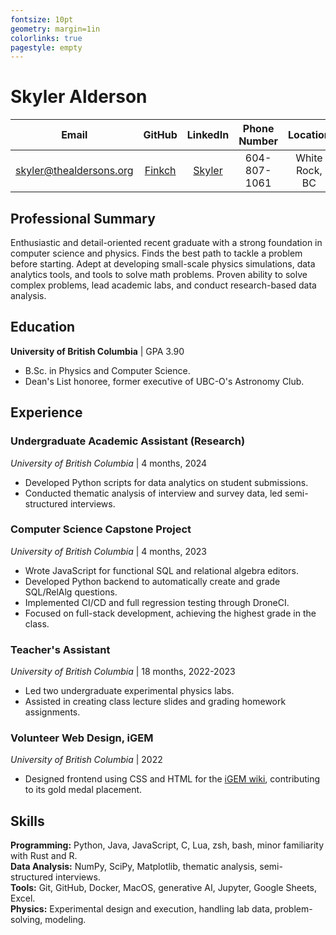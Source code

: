 ```yaml
---
fontsize: 10pt
geometry: margin=1in
colorlinks: true
pagestyle: empty
---
```



# Skyler Alderson

| Email                                                     | GitHub                              | LinkedIn                                                         | Phone Number       | Location
|:---------------------------:                              | :----------:                        | :------------:                                                   | :----------------: | :------------------:
| [skyler@thealdersons.org](mailto:skyler@thealdersons.org) | [Finkch](https://github.com/Finkch) | [Skyler](https://www.linkedin.com/in/skyler-alderson-b91a2a30b/) | 604-807-1061       | White Rock, BC


## Professional Summary

Enthusiastic and detail-oriented recent graduate with a strong foundation in computer science and physics. Finds the best path to tackle a problem before starting. Adept at developing small-scale physics simulations, data analytics tools, and tools to solve math problems. Proven ability to solve complex problems, lead academic labs, and conduct research-based data analysis.


## Education

**University of British Columbia** | GPA 3.90  

- B.Sc. in Physics and Computer Science.
- Dean's List honoree, former executive of UBC-O's Astronomy Club.


## Experience

### Undergraduate Academic Assistant (Research)
*University of British Columbia* | 4 months, 2024  

* Developed Python scripts for data analytics on student submissions.
* Conducted thematic analysis of interview and survey data, led semi-structured interviews.  


### Computer Science Capstone Project
*University of British Columbia* | 4 months, 2023  

* Wrote JavaScript for functional SQL and relational algebra editors.
* Developed Python backend to automatically create and grade SQL/RelAlg questions.
* Implemented CI/CD and full regression testing through DroneCI.
* Focused on full-stack development, achieving the highest grade in the class.  


### Teacher's Assistant
*University of British Columbia* | 18 months, 2022-2023  

* Led two undergraduate experimental physics labs.
* Assisted in creating class lecture slides and grading homework assignments.  


### Volunteer Web Design, iGEM
*University of British Columbia* | 2022  

* Designed frontend using CSS and HTML for the [iGEM wiki](https://2022.igem.wiki/ubc-okanagan/), contributing to its gold medal placement.  


## Skills

**Programming:** Python, Java, JavaScript, C, Lua, zsh, bash, minor familiarity with Rust and R.  
**Data Analysis:** NumPy, SciPy, Matplotlib, thematic analysis, semi-structured interviews.  
**Tools:** Git, GitHub, Docker, MacOS, generative AI, Jupyter, Google Sheets, Excel.  
**Physics:** Experimental design and execution, handling lab data, problem-solving, modeling.